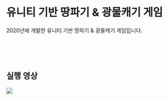 # 유니티 기반 땅파기 & 광물캐기 게임

2020년에 개발한 유니티 기반 땅파기 & 광물캐기 게임입니다.

<br>
<br>
<br>

## 실행 영상
<img src="https://github.com/user-attachments/assets/5a0f125b-765f-4b6e-ac5c-91d8e398c355">
